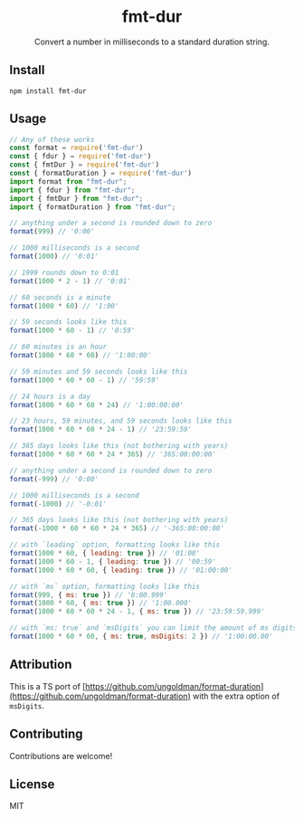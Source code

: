 <div align="center">


# fmt-dur

Convert a number in milliseconds to a standard duration string.


</div>

## Install

```
npm install fmt-dur
```

## Usage

```js
// Any of these works
const format = require('fmt-dur')
const { fdur } = require('fmt-dur')
const { fmtDur } = require('fmt-dur')
const { formatDuration } = require('fmt-dur')
import format from "fmt-dur";
import { fdur } from "fmt-dur";
import { fmtDur } from "fmt-dur";
import { formatDuration } from "fmt-dur";

// anything under a second is rounded down to zero
format(999) // '0:00'

// 1000 milliseconds is a second
format(1000) // '0:01'

// 1999 rounds down to 0:01
format(1000 * 2 - 1) // '0:01'

// 60 seconds is a minute
format(1000 * 60) // '1:00'

// 59 seconds looks like this
format(1000 * 60 - 1) // '0:59'

// 60 minutes is an hour
format(1000 * 60 * 60) // '1:00:00'

// 59 minutes and 59 seconds looks like this
format(1000 * 60 * 60 - 1) // '59:59'

// 24 hours is a day
format(1000 * 60 * 60 * 24) // '1:00:00:00'

// 23 hours, 59 minutes, and 59 seconds looks like this
format(1000 * 60 * 60 * 24 - 1) // '23:59:59'

// 365 days looks like this (not bothering with years)
format(1000 * 60 * 60 * 24 * 365) // '365:00:00:00'

// anything under a second is rounded down to zero
format(-999) // '0:00'

// 1000 milliseconds is a second
format(-1000) // '-0:01'

// 365 days looks like this (not bothering with years)
format(-1000 * 60 * 60 * 24 * 365) // '-365:00:00:00'

// with `leading` option, formatting looks like this
format(1000 * 60, { leading: true }) // '01:00'
format(1000 * 60 - 1, { leading: true }) // '00:59'
format(1000 * 60 * 60, { leading: true }) // '01:00:00'

// with `ms` option, formatting looks like this
format(999, { ms: true }) // '0:00.999'
format(1000 * 60, { ms: true }) // '1:00.000'
format(1000 * 60 * 60 * 24 - 1, { ms: true }) // '23:59:59.999'

// with `ms: true` and `msDigits` you can limit the amount of ms digits shown
format(1000 * 60 * 60, { ms: true, msDigits: 2 }) // '1:00:00.00'
```

## Attribution

This is a TS port of [https://github.com/ungoldman/format-duration](https://github.com/ungoldman/format-duration) with the extra option of `msDigits`.

## Contributing

Contributions are welcome!

## License

MIT

